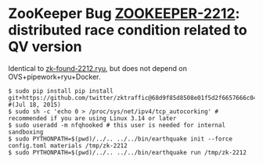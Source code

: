 # ZooKeeper Bug [ZOOKEEPER-2212](https://issues.apache.org/jira/browse/ZOOKEEPER-2212): distributed race condition related to QV version

Identical to [zk-found-2212.ryu](../zk-found-2212.ryu), but does not depend on OVS+pipework+ryu+Docker.

    $ sudo pip install pip install git+https://github.com/twitter/zktraffic@68d9f85d8508e01f5d2f6657666c04e444e6423c  #(Jul 18, 2015)
    $ sudo sh -c 'echo 0 > /proc/sys/net/ipv4/tcp_autocorking' # recommended if you are using Linux 3.14 or later
    $ sudo useradd -m nfqhooked # this user is needed for internal sandboxing
    $ sudo PYTHONPATH=$(pwd)/../.. ../../bin/earthquake init --force config.toml materials /tmp/zk-2212
    $ sudo PYTHONPATH=$(pwd)/../.. ../../bin/earthquake run /tmp/zk-2212
    
